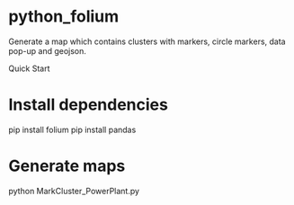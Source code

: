 # python_folium
Generate a map which contains clusters with markers, circle markers, data pop-up and geojson.

Quick Start

# Install dependencies
pip install folium
pip install pandas

# Generate maps
python MarkCluster_PowerPlant.py
